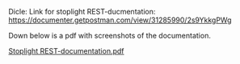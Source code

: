 Dicle:
Link for stoplight REST-ducmentation: https://documenter.getpostman.com/view/31285990/2s9YkkgPWg

Down below is a pdf with screenshots of the documentation.

[Stoplight REST-documentation.pdf](https://github.com/TVT22-4/elokuvasovellus/files/13685099/Stoplight.REST-documentation.pdf)
